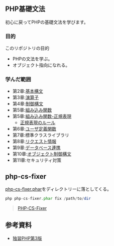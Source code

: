## PHP基礎文法

初心に戻ってPHPの基礎文法を学びます。

### 目的

このリポジトリの目的

- PHPの文法を学ぶ。
- オブジェクト指向になれる。

### 学んだ範囲

- 第2章:[基本構文](https://github.com/Fendo181/php_repos/pull/3)
- 第3章:[演算子](https://github.com/Fendo181/php_repos/pull/4)
- 第4章:[制御構文](https://github.com/Fendo181/php_repos/pull/5)
- 第5章:[組み込み関数](https://github.com/Fendo181/php_repos/pull/6)
- 第5章:[組み込み関数-正規表現](https://github.com/Fendo181/php_repos/pull/9)
  - [正規表現のルール](https://github.com/Fendo181/php_repos/tree/master/chap5_pcre)
- 第6章:[ユーザ定義関数](https://github.com/Fendo181/php_repos/pull/8)
- 第7章:標準クラスライブラリ
- 第8章:[リクエスト情報](https://github.com/Fendo181/php_repos/pull/13)
- 第9章:[データベース連携](https://github.com/Fendo181/php_repos/pull/14)
- 第10章:[オブジェクト制御構文](https://github.com/Fendo181/php_repos/pull/11)
- 第11章:セキュリティ対策

## php-cs-fixer

[php-cs-fixer.phar](http://cs.sensiolabs.org/download/php-cs-fixer-v2.phar)をディレクトリーに落としてくる。

```php
php php-cs-fixer.phar fix /path/to/dir
``` 

>[PHP-CS-Fixer](https://github.com/FriendsOfPHP/PHP-CS-Fixer)



## 参考資料

- [独習PHP第3版](https://www.amazon.co.jp/dp/479813547X)
